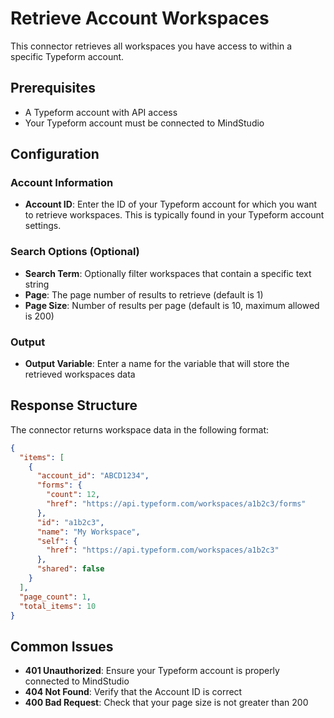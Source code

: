 # Retrieve Account Workspaces

This connector retrieves all workspaces you have access to within a specific Typeform account.

## Prerequisites

- A Typeform account with API access
- Your Typeform account must be connected to MindStudio

## Configuration

### Account Information

- **Account ID**: Enter the ID of your Typeform account for which you want to retrieve workspaces. This is typically found in your Typeform account settings.

### Search Options (Optional)

- **Search Term**: Optionally filter workspaces that contain a specific text string
- **Page**: The page number of results to retrieve (default is 1)
- **Page Size**: Number of results per page (default is 10, maximum allowed is 200)

### Output

- **Output Variable**: Enter a name for the variable that will store the retrieved workspaces data

## Response Structure

The connector returns workspace data in the following format:

```json
{
  "items": [
    {
      "account_id": "ABCD1234",
      "forms": {
        "count": 12,
        "href": "https://api.typeform.com/workspaces/a1b2c3/forms"
      },
      "id": "a1b2c3",
      "name": "My Workspace",
      "self": {
        "href": "https://api.typeform.com/workspaces/a1b2c3"
      },
      "shared": false
    }
  ],
  "page_count": 1,
  "total_items": 10
}
```

## Common Issues

- **401 Unauthorized**: Ensure your Typeform account is properly connected to MindStudio
- **404 Not Found**: Verify that the Account ID is correct
- **400 Bad Request**: Check that your page size is not greater than 200